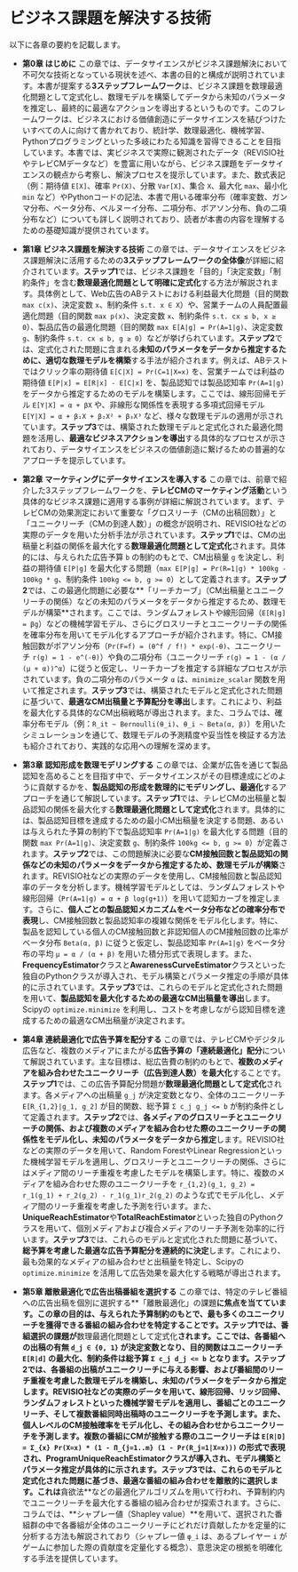 # ビジネス課題を解決する技術

以下に各章の要約を記載します。

- **第0章 はじめに** この章では、データサイエンスがビジネス課題解決において不可欠な技術となっている現状を述べ、本書の目的と構成が説明されています。本書が提案する**3ステップフレームワーク**は、ビジネス課題を数理最適化問題として定式化し、数理モデルを構築してデータから未知のパラメータを推定し、最終的に最適なアクションを導出するというものです。このフレームワークは、ビジネスにおける価値創造にデータサイエンスを結びつけたいすべての人に向けて書かれており、統計学、数理最適化、機械学習、Pythonプログラミングといった多岐にわたる知識を習得できることを目指しています。本書では、実ビジネスで実際に観測されたデータ（REVISIO社やテレビCMデータなど）を豊富に用いながら、ビジネス課題をデータサイエンスの観点から考察し、解決プロセスを提示しています。また、数式表記（例：期待値 `E[X]`、確率 `Pr(X)`、分散 `Var[X]`、集合 `X`、最大化 `max`、最小化 `min` など）やPythonコードの記法、本書で用いる確率分布（確率変数、ガンマ分布、ベータ分布、ベルヌーイ分布、二項分布、ポアソン分布、負の二項分布など）についても詳しく説明されており、読者が本書の内容を理解するための基礎知識が提供されています。
    
- **第1章 ビジネス課題を解決する技術** この章では、データサイエンスをビジネス課題解決に活用するための**3ステップフレームワークの全体像**が詳細に紹介されています。**ステップ1**では、ビジネス課題を「目的」「決定変数」「制約条件」を含む**数理最適化問題として明確に定式化**する方法が解説されます。具体例として、Web広告のABテストにおける利益最大化問題（目的関数 `max c(x)`、決定変数 `x`、制約条件 `s.t. x ∈ X`）や、営業チームの人員配置最適化問題（目的関数 `max p(x)`、決定変数 `x`、制約条件 `s.t. cx ≤ b, x ≥ 0`）、製品広告の最適化問題（目的関数 `max E[A|g] = Pr(A=1|g)`、決定変数 `g`、制約条件 `s.t. cx ≤ b, g ≥ 0`）などが挙げられています。**ステップ2**では、定式化された問題に含まれる**未知のパラメータをデータから推定するために、適切な数理モデルを構築**する手法が紹介されます。例えば、ABテストではクリック率の期待値 `E[C|X] = Pr(C=1|X=x)` を、営業チームでは利益の期待値 `E[P|x] = E[R|x] - E[C|x]` を、製品認知では製品認知率 `Pr(A=1|g)` をデータから推定するためのモデルを構築します。ここでは、線形回帰モデル `E[Y|X] = α + βX` や、非線形な関係性を表現する多項式回帰モデル `E[Y|X] = α + β₁X + β₂X² + β₃X³` など、様々な数理モデルの適用が示されています。**ステップ3**では、構築された数理モデルと定式化された最適化問題を活用し、**最適なビジネスアクションを導出**する具体的なプロセスが示されており、データサイエンスをビジネスの価値創造に繋げるための普遍的なアプローチを提示しています。
    
- **第2章 マーケティングにデータサイエンスを導入する** この章では、前章で紹介した3ステップフレームワークを、**テレビCMのマーケティング活動**という具体的なビジネス課題に適用する事例が詳細に解説されています。まず、テレビCMの効果測定において重要な「グロスリーチ（CMの出稿回数）」と「ユニークリーチ（CMの到達人数）」の概念が説明され、REVISIO社などの実際のデータを用いた分析手法が示されています。**ステップ1**では、CMの出稿量と利益の関係を最大化する**数理最適化問題として定式化**されます。具体的には、与えられた広告予算 `b` の制約のもとで、CM出稿量 `g` を決定し、利益の期待値 `E[P|g]` を最大化する問題（`max E[P|g] = Pr(R=1|g) * 100kg - 100kg * g`、制約条件 `100kg <= b, g >= 0`）として定義されます。**ステップ2**では、この最適化問題に必要な**「リーチカーブ」（CM出稿量とユニークリーチの関係）などの未知のパラメータをデータから推定するため、数理モデルが構築**されます。ここでは、ランダムフォレストや線形回帰（`E[R|g] = βg`）などの機械学習モデル、さらにグロスリーチとユニークリーチの関係を確率分布を用いてモデル化するアプローチが紹介されます。特に、CM接触回数がポアソン分布（`Pr(F=f) = (θ^f / f!) * exp(-θ)`、ユニークリーチ `r(g) = 1 - e^(-θ)`）や負の二項分布（ユニークリーチ `r(g) = 1 - (α / (μ + α))^α`）に従うと仮定し、リーチカーブを推定する詳細なプロセスが示されています。負の二項分布のパラメータ `α` は、`minimize_scalar` 関数を用いて推定されます。**ステップ3**では、構築されたモデルと定式化された問題に基づいて、**最適なCM出稿量と予算配分を導出**します。これにより、利益を最大化する具体的なCM出稿戦略が導出されます。また、コラムでは、確率分布モデル（例：`R_it ~ Bernoulli(θ_i)`、`θ_i ~ Beta(α, β)`）を用いたシミュレーションを通じて、数理モデルの予測精度や妥当性を検証する方法も紹介されており、実践的な応用への理解を深めます。
    
- **第3章 認知形成を数理モデリングする** この章では、企業が広告を通じて製品認知を高めることを目指す中で、データサイエンスがその目標達成にどのように貢献するかを、**製品認知の形成を数理的にモデリングし、最適化**するアプローチを通じて解説しています。**ステップ1**では、テレビCMの出稿量と製品認知の関係を最大化する**数理最適化問題として定式化**されます。具体的には、製品認知目標を達成するための最小CM出稿量を決定する問題、あるいは与えられた予算の制約下で製品認知率 `Pr(A=1|g)` を最大化する問題（目的関数 `max Pr(A=1|g)`、決定変数 `g`、制約条件 `100kg <= b, g >= 0`）が定義されます。**ステップ2**では、この問題解決に必要な**CM接触回数と製品認知の関係などの未知のパラメータをデータから推定するため、数理モデルが構築**されます。REVISIO社などの実際のデータを使用し、CM接触回数と製品認知率のデータを分析します。機械学習モデルとしては、ランダムフォレストや線形回帰（`Pr(A=1|g) = α + β log(g+1)`）を用いて認知カーブを推定します。さらに、**個人ごとの製品認知メカニズムをベータ分布などの確率分布で表現**し、CM接触回数と製品認知率の複雑な関係をモデル化します。特に、製品を認知している個人のCM接触回数と非認知個人のCM接触回数の比率がベータ分布 `Beta(α, β)` に従うと仮定し、製品認知率 `Pr(A=1|g)` をベータ分布の平均 `μ = α / (α + β)` を用いた積分形式で表現します。また、**FrequencyEstimator**クラスと**AwarenessCurveEstimator**クラスといった独自のPythonクラスが導入され、モデル構築とパラメータ推定の手順が具体的に示されています。**ステップ3**では、これらのモデルと定式化された問題を用いて、**製品認知を最大化するための最適なCM出稿量を導出**します。Scipyの `optimize.minimize` を利用し、コストを考慮しながら認知目標を達成するための最適なCM出稿量が決定されます。
    
- **第4章 連続最適化で広告予算を配分する** この章では、テレビCMやデジタル広告など、複数のメディアにまたがる**広告予算の「連続最適化」配分**について解説されています。主な目標は、総広告費の制約のもとで、**複数のメディアを組み合わせたユニークリーチ（広告到達人数）を最大化**することです。**ステップ1**では、この広告予算配分問題が**数理最適化問題として定式化**されます。各メディアへの出稿量 `g_j` が決定変数となり、全体のユニークリーチ `E[R_{1,2}|g_1, g_2]` が目的関数、総予算 `Σ c_j g_j <= b` が制約条件として定義されます。**ステップ2**では、**各メディアのグロスリーチとユニークリーチの関係、および複数のメディアを組み合わせた際のユニークリーチの関係性をモデル化し、未知のパラメータをデータから推定**します。REVISIO社などの実際のデータを用いて、Random ForestやLinear Regressionといった機械学習モデルを適用し、グロスリーチとユニークリーチの関係、さらにはメディア間のリーチ重複を考慮したモデルを構築します。特に、複数のメディアを組み合わせた際のユニークリーチを `r_{1,2}(g_1, g_2) = r_1(g_1) + r_2(g_2) - r_1(g_1)r_2(g_2)` のような式でモデル化し、メディア間のリーチ重複を考慮した予測を行います。また、**UniqueReachEstimator**や**TotalReachEstimator**といった独自のPythonクラスを用いて、個別メディアおよび複合メディアのリーチ予測を効率的に行います。**ステップ3**では、これらのモデルと定式化された問題に基づいて、**総予算を考慮した最適な広告予算配分を連続的に決定**します。これにより、最も効果的なメディアの組み合わせと出稿量を特定し、Scipyの `optimize.minimize` を活用して広告効果を最大化する戦略が導出されます。
    
- **第5章 離散最適化で広告出稿番組を選択する** この章では、特定のテレビ番組への広告出稿を個別に選択する**「離散最適化」の課題**に焦点を当てています。この章の目的は、与えられた予算制約のもとで、**最も多くのユニークリーチを獲得できる番組の組み合わせを特定**することです。**ステップ1**では、番組選択の課題が**数理最適化問題として定式化**されます。ここでは、各番組への出稿の有無 `d_j ∈ {0, 1}` が決定変数となり、目的関数はユニークリーチ `E[R|d]` の最大化、制約条件は総予算 `Σ c_j d_j <= b` となります。**ステップ2**では、**各番組の出稿がユニークリーチに与える影響、および番組間のリーチ重複を考慮した数理モデルを構築**し、未知のパラメータをデータから推定します。REVISIO社などの実際のデータを用いて、線形回帰、リッジ回帰、ランダムフォレストといった機械学習モデルを適用し、番組ごとのユニークリーチ、そして複数番組同時出稿時のユニークリーチを予測します。また、個人レベルのCM接触確率をモデル化し、その組み合わせからユニークリーチを予測します。複数の番組にCMが接触する際のユニークリーチは `E[R|D] = Σ_{x} Pr(X=x) * (1 - Π_{j=1..m} (1 - Pr(R_j=1|X=x)))` の形式で表現され、**ProgramUniqueReachEstimator**クラスが導入され、モデル構築とパラメータ推定が具体的に示されます。**ステップ3**では、これらのモデルと定式化された問題に基づき、**最適な番組の組み合わせを離散的に選択**します。これは**貪欲法**などの最適化アルゴリズムを用いて行われ、予算制約内でユニークリーチを最大化する番組の組み合わせが探索されます。さらに、コラムでは、**シャプレー値（Shapley value）**を用いて、選択された番組群の中で各番組が全体のユニークリーチにどれだけ貢献したかを定量的に分析する方法も解説されており（シャプレー値 `φ_i` は、あるプレイヤー `i` がゲームに参加した際の貢献度を定量化する概念）、意思決定の根拠を明確化する手法を提供しています。